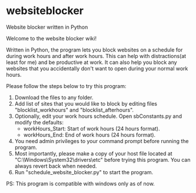 # websiteblocker
Website blocker written in Python

Welcome to the website blocker wiki!

Written in Python, the program lets you block websites on a schedule for during work hours and after work hours. This can help with distractions(at least for me) and be productive at work. It can also help you block any websites that you accidentally don't want to open during your normal work hours.

Please follow the steps below to try this program:

1) Download the files to any folder.
2) Add list of sites that you would like to block by editing files "blocklist_workhours" and "blocklist_afterhours".
3) Optionally, edit your work hours schedule. Open sbConstants.py and modify the defaults:
   - workHours_Start: Start of work hours (24 hours format).
   - workHours_End: End of work hours (24 hours format).
4) You need admin privileges to your command prompt before running the program.
5) Most importantly, please make a copy of your host file located at "C:\Windows\System32\drivers\etc" before trying this program. You can    always revert back when needed.
6) Run "schedule_website_blocker.py" to start the program.

PS: This program is compatible with windows only as of now.
